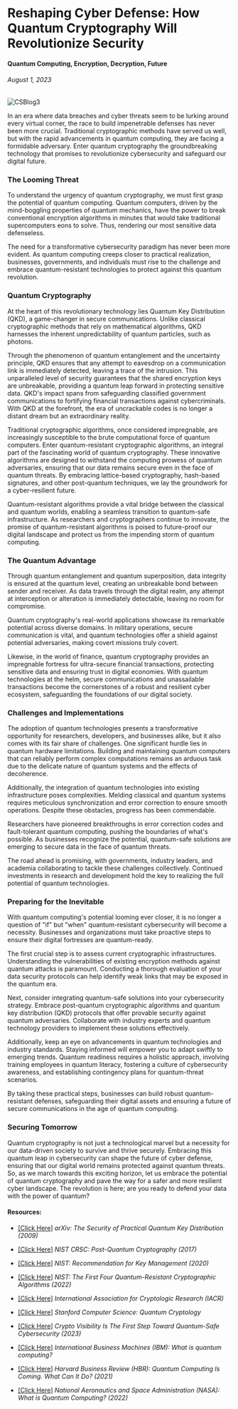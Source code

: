 # Reshaping Cyber Defense: How Quantum Cryptography Will Revolutionize Security
#### Quantum Computing, Encryption, Decryption, Future
###### *August 1, 2023*

![CSBlog3](https://github.com/CJanecka/My-Blog/assets/131223318/1149a5f2-3d14-4f14-9d14-9b798512d11b)

In an era where data breaches and cyber threats seem to be lurking around every virtual corner, the race to build impenetrable defenses has never been more crucial. Traditional cryptographic methods have served us well, 
but with the rapid advancements in quantum computing, they are facing a formidable adversary. Enter quantum cryptography the groundbreaking technology that promises to revolutionize cybersecurity and safeguard our digital 
future.

### The Looming Threat

To understand the urgency of quantum cryptography, we must first grasp the potential of quantum computing. Quantum computers, driven by the mind-boggling properties of quantum mechanics, have the power to break conventional encryption algorithms in minutes that would take traditional supercomputers eons to solve. Thus, rendering our most sensitive data defenseless.

The need for a transformative cybersecurity paradigm has never been more evident. As quantum computing creeps closer to practical realization, businesses, governments, and individuals must rise to the challenge and embrace quantum-resistant technologies to protect against this quantum revolution.

### Quantum Cryptography

At the heart of this revolutionary technology lies Quantum Key Distribution (QKD), a game-changer in secure communications. Unlike classical cryptographic methods that rely on mathematical algorithms, QKD harnesses the inherent unpredictability of quantum particles, such as photons.

Through the phenomenon of quantum entanglement and the uncertainty principle, QKD ensures that any attempt to eavesdrop on a communication link is immediately detected, leaving a trace of the intrusion. This unparalleled level of security guarantees that the shared encryption keys are unbreakable, providing a quantum leap forward in protecting sensitive data. QKD's impact spans from safeguarding classified government communications to fortifying financial transactions against cybercriminals. With QKD at the forefront, the era of uncrackable codes is no longer a distant dream but an extraordinary reality.

Traditional cryptographic algorithms, once considered impregnable, are increasingly susceptible to the brute computational force of quantum computers. Enter quantum-resistant cryptographic algorithms, an integral part of the fascinating world of quantum cryptography. These innovative algorithms are designed to withstand the computing prowess of quantum adversaries, ensuring that our data remains secure even in the face of quantum threats. By embracing lattice-based cryptography, hash-based signatures, and other post-quantum techniques, we lay the groundwork for a cyber-resilient future.

Quantum-resistant algorithms provide a vital bridge between the classical and quantum worlds, enabling a seamless transition to quantum-safe infrastructure. As researchers and cryptographers continue to innovate, the promise of quantum-resistant algorithms is poised to future-proof our digital landscape and protect us from the impending storm of quantum computing.

### The Quantum Advantage

Through quantum entanglement and quantum superposition, data integrity is ensured at the quantum level, creating an unbreakable bond between sender and receiver. As data travels through the digital realm, any attempt at interception or alteration is immediately detectable, leaving no room for compromise.

Quantum cryptography's real-world applications showcase its remarkable potential across diverse domains. In military operations, secure communication is vital, and quantum technologies offer a shield against potential adversaries, making covert missions truly covert.

Likewise, in the world of finance, quantum cryptography provides an impregnable fortress for ultra-secure financial transactions, protecting sensitive data and ensuring trust in digital economies. With quantum technologies at the helm, secure communications and unassailable transactions become the cornerstones of a robust and resilient cyber ecosystem, safeguarding the foundations of our digital society.

### Challenges and Implementations

The adoption of quantum technologies presents a transformative opportunity for researchers, developers, and businesses alike, but it also comes with its fair share of challenges. One significant hurdle lies in quantum hardware limitations. Building and maintaining quantum computers that can reliably perform complex computations remains an arduous task due to the delicate nature of quantum systems and the effects of decoherence.

Additionally, the integration of quantum technologies into existing infrastructure poses complexities. Melding classical and quantum systems requires meticulous synchronization and error correction to ensure smooth operations. Despite these obstacles, progress has been commendable.

Researchers have pioneered breakthroughs in error correction codes and fault-tolerant quantum computing, pushing the boundaries of what's possible. As businesses recognize the potential, quantum-safe solutions are emerging to secure data in the face of quantum threats.

The road ahead is promising, with governments, industry leaders, and academia collaborating to tackle these challenges collectively. Continued investments in research and development hold the key to realizing the full potential of quantum technologies.

### Preparing for the Inevitable

With quantum computing's potential looming ever closer, it is no longer a question of "if" but "when" quantum-resistant cybersecurity will become a necessity. Businesses and organizations must take proactive steps to ensure their digital fortresses are quantum-ready.

The first crucial step is to assess current cryptographic infrastructures. Understanding the vulnerabilities of existing encryption methods against quantum attacks is paramount. Conducting a thorough evaluation of your data security protocols can help identify weak links that may be exposed in the quantum era.

Next, consider integrating quantum-safe solutions into your cybersecurity strategy. Embrace post-quantum cryptographic algorithms and quantum key distribution (QKD) protocols that offer provable security against quantum adversaries. Collaborate with industry experts and quantum technology providers to implement these solutions effectively.

Additionally, keep an eye on advancements in quantum technologies and industry standards. Staying informed will empower you to adapt swiftly to emerging trends. Quantum readiness requires a holistic approach, involving training employees in quantum literacy, fostering a culture of cybersecurity awareness, and establishing contingency plans for quantum-threat scenarios.

By taking these practical steps, businesses can build robust quantum-resistant defenses, safeguarding their digital assets and ensuring a future of secure communications in the age of quantum computing.

### Securing Tomorrow

Quantum cryptography is not just a technological marvel but a necessity for our data-driven society to survive and thrive securely. Embracing this quantum leap in cybersecurity can shape the future of cyber defense, ensuring that our digital world remains protected against quantum threats. So, as we march towards this exciting horizon, let us embrace the potential of quantum cryptography and pave the way for a safer and more resilient cyber landscape. The revolution is here; are you ready to defend your data with the power of quantum?

#### Resources:

- [[Click Here]](https://arxiv.org/pdf/0802.4155.pdf) *arXiv: The Security of Practical Quantum Key Distribution (2009)*

- [[Click Here]](https://csrc.nist.gov/Projects/Post-Quantum-Cryptography) *NIST CRSC: Post-Quantum Cryptography (2017)*

- [[Click Here]](https://nvlpubs.nist.gov/nistpubs/SpecialPublications/NIST.SP.800-57pt1r5.pdf) *NIST: Recommendation for Key Management (2020)*

- [[Click Here]](https://www.nist.gov/news-events/news/2022/07/nist-announces-first-four-quantum-resistant-cryptographic-algorithms) *NIST: The First Four Quantum-Resistant Cryptographic Algorithms (2022)*

- [[Click Here]](https://www.iacr.org/) *International Association for Cryptologic Research (IACR)*

- [[Click Here]](https://cs.stanford.edu/people/adityaj/QuantumCryptography.pdf) *Stanford Computer Science: Quantum Cryptology*

- [[Click Here]](https://www.forbes.com/sites/forbestechcouncil/2023/07/25/crypto-visibility-is-the-first-step-toward-quantum-safe-cybersecurity/?sh=47d937a57532) *Crypto Visibility Is The First Step Toward Quantum-Safe Cybersecurity (2023)*

- [[Click Here]](https://www.ibm.com/topics/quantum-computing) *International Business Machines (IBM): What is quantum computing?*

- [[Click Here]](https://hbr.org/2021/07/quantum-computing-is-coming-what-can-it-do) *Harvard Business Review (HBR): Quantum Computing Is Coming. What Can It Do? (2021)*

- [[Click Here]](https://www.nasa.gov/ames/quantum-computing) *National Aeronautics and Space Administration (NASA): What is Quantum Computing? (2022)*
